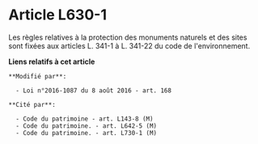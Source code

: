 # Article L630-1

Les règles relatives à la protection des monuments naturels et des sites sont fixées aux articles L. 341-1 à L. 341-22 du
code de l'environnement.

**Liens relatifs à cet article**

	**Modifié par**:

	  - Loi n°2016-1087 du 8 août 2016 - art. 168

	**Cité par**:

	  - Code du patrimoine - art. L143-8 (M)
	  - Code du patrimoine. - art. L642-5 (M)
	  - Code du patrimoine. - art. L730-1 (M)
